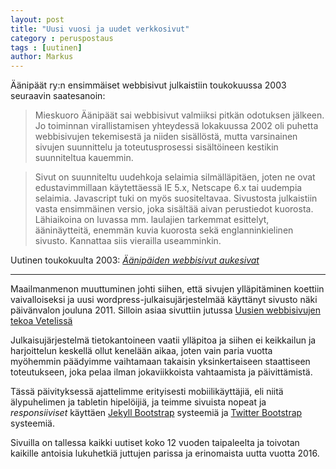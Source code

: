 ```yaml
---
layout: post
title: "Uusi vuosi ja uudet verkkosivut"
category : peruspostaus
tags : [uutinen]
author: Markus
---
```


Äänipäät ry:n ensimmäiset webbisivut julkaistiin toukokuussa 2003 seuraavin saatesanoin:

>Mieskuoro Äänipäät sai webbisivut valmiiksi pitkän odotuksen jälkeen. Jo toiminnan virallistamisen yhteydessä lokakuussa 2002 oli puhetta webbisivujen tekemisestä ja niiden sisällöstä, mutta varsinainen sivujen suunnittelu ja toteutusprosessi sisältöineen kestikin suunniteltua kauemmin.

>Sivut on suunniteltu uudehkoja selaimia silmälläpitäen, joten ne ovat edustavimmillaan käytettäessä IE 5.x, Netscape 6.x tai uudempia selaimia. Javascript tuki on myös suositeltavaa. Sivustosta julkaistiin vasta ensimmäinen versio, joka sisältää aivan perustiedot kuorosta. Lähiaikoina on luvassa mm. laulajien tarkemmat esittelyt, ääninäytteitä, enemmän kuvia kuorosta sekä englanninkielinen sivusto. Kannattaa siis vierailla useamminkin.

Uutinen toukokuulta 2003: [*Äänipäiden webbisivut aukesivat*](/peruspostaus/2003/05/08/uudet-webbisivut.html)

***

Maailmanmenon muuttuminen johti siihen, että sivujen ylläpitäminen koettiin vaivalloiseksi ja uusi wordpress-julkaisujärjestelmää käyttänyt sivusto näki päivänvalon jouluna 2011. Silloin asiaa sivuttiin jutussa [Uusien webbisivujen tekoa Vetelissä](/peruspostaus/2011/12/28/uusien-webbisivujen-tekemista.html)

Julkaisujärjestelmä tietokantoineen vaatii ylläpitoa ja siihen ei keikkailun ja harjoittelun keskellä ollut kenelään aikaa, joten vain paria vuotta myöhemmin päädyimme vaihtamaan takaisin yksinkertaiseen staattiseen toteutukseen, joka pelaa ilman jokaviikkoista vahtaamista ja päivittämistä.

Tässä päivityksessä ajattelimme erityisesti mobiilikäyttäjiä, eli niitä älypuhelimen ja tabletin hipelöijiä, ja teimme sivuista nopeat ja *responsiiviset*
käyttäen <a href="http://jekyllbootstrap.com" target="_blank" title="The Definitive Jekyll Blogging Framework">Jekyll Bootstrap</a>
systeemiä ja <a href="http://twitter.github.com/bootstrap/" target="_blank">Twitter Bootstrap</a> systeemiä.

Sivuilla on tallessa kaikki uutiset koko 12 vuoden taipaleelta ja toivotan kaikille antoisia lukuhetkiä juttujen parissa ja erinomaista uutta vuotta 2016.

